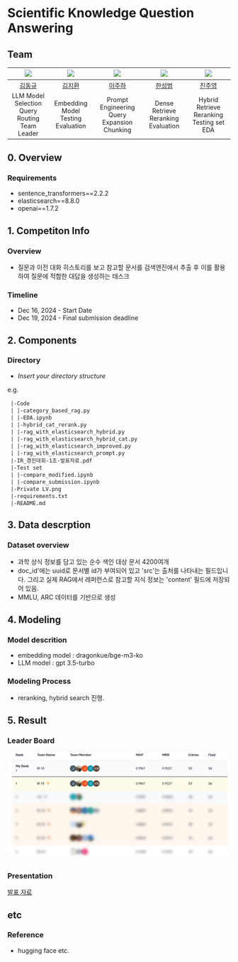 # Scientific Knowledge Question Answering
## Team

| <img src="https://avatars.githubusercontent.com/u/102230809?s=60&v=4" width="200"> | <img src="https://avatars.githubusercontent.com/u/17960812?s=60&v=4" width="200"> | <img src="https://avatars.githubusercontent.com/u/45289805?s=60&v=4" width="200"> | <img src="https://avatars.githubusercontent.com/u/51690185?s=60&v=4" width="200"> | <img src="https://avatars.githubusercontent.com/u/173867600?s=60&v=4" width="200"> |
|:---:|:---:|:---:|:---:|:---:|
| [김동규](https://github.com/Lumiere001) | [김지환](https://github.com/jihwanK) | [이주하](https://github.com/jl3725) | [한성범](https://github.com/winterbeom) | [진주영](https://github.com/Pearl-zero) |
| LLM Model<br>Selection<br>Query Routing<br>Team Leader | Embedding<br>Model Testing<br>Evaluation | Prompt<br>Engineering<br>Query Expansion<br>Chunking | Dense Retrieve<br>Reranking<br>Evaluation | Hybrid Retrieve<br>Reranking<br>Testing set<br>EDA |

## 0. Overview

### Requirements
- sentence_transformers==2.2.2
- elasticsearch==8.8.0
- openai==1.7.2

## 1. Competiton Info

### Overview

- 질문과 이전 대화 히스토리를 보고 참고할 문서를 검색엔진에서 추출 후 이를 활용하여 질문에 적합한 대답을 생성하는 태스크

### Timeline

- Dec 16, 2024 - Start Date
- Dec 19, 2024 - Final submission deadline

## 2. Components

### Directory

- _Insert your directory structure_

e.g.
```
 |-Code
 | |-category_based_rag.py
 | |-EDA.ipynb
 | |-hybrid_cat_rerank.py
 | |-rag_with_elasticsearch_hybrid.py
 | |-rag_with_elasticsearch_hybrid_cat.py
 | |-rag_with_elasticsearch_improved.py
 | |-rag_with_elasticsearch_prompt.py
 |-IR_경진대회-1조-발표자료.pdf
 |-Test set
 | |-compare_modified.ipynb
 | |-compare_submission.ipynb
 |-Private LV.png
 |-requirements.txt
 |-README.md
```

## 3. Data descrption

### Dataset overview

- 과학 상식 정보를 담고 있는 순수 색인 대상 문서 4200여개
- doc_id'에는 uuid로 문서별 id가 부여되어 있고 'src'는 출처를 나타내는 필드입니다. 그리고 실제 RAG에서 레퍼런스로 참고할 지식 정보는 'content' 필드에 저장되어 있음.
- MMLU, ARC 데이터를 기반으로 생성

## 4. Modeling

### Model descrition

- embedding model : dragonkue/bge-m3-ko
- LLM model : gpt 3.5-turbo

### Modeling Process

- reranking, hybrid search 진행.

## 5. Result

### Leader Board

<p align="center">
  <img src="Private LV.png" alt="Private LV" width="600">
</p>

### Presentation

[발표 자료](IR_경진대회-1조-발표자료.pdf)

## etc

### Reference

- hugging face etc.
